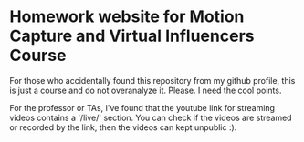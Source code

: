 # Homework website for Motion Capture and Virtual Influencers Course

For those who accidentally found this repository from my github profile, this is just a course and do not overanalyze it. Please. I need the cool points.

For the professor or TAs, I've found that the youtube link for streaming videos contains a '/live/' section. You can check if the videos are streamed or recorded by the link, then the videos can kept unpublic :).
